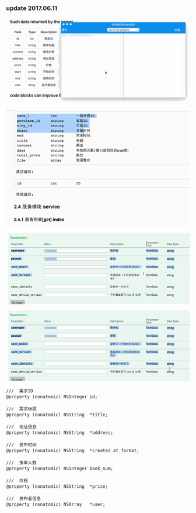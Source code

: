 ### update 2017.06.11
![](codetest.gif)


![](api.gif)

![](pro.gif)

![](postman.gif)



```objc
///  需求ID
@property (nonatomic) NSInteger id;

///  需求标题
@property (nonatomic) NSString  *title;

///  地址信息
@property (nonatomic) NSString  *address;

///  发布时间
@property (nonatomic) NSString  *created_at_format;

///  接单人数
@property (nonatomic) NSInteger book_num;

///  价格
@property (nonatomic) NSString  *price;

///  发布者信息
@property (nonatomic) NSArray   *user;
```


